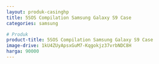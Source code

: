 ```yaml
---
layout: produk-casinghp
title: 5SOS Compilation Samsung Galaxy S9 Case
categories: samsung

# Produk
product-title: 5SOS Compilation Samsung Galaxy S9 Case
image-drive: 1kU4ZUyApsxGuM7-Kqgokjz37vrbNDC8H
harga: 90000
---
```

